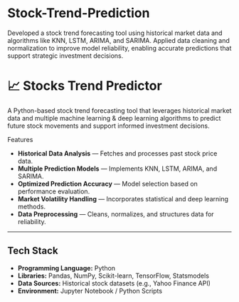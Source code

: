 # Stock-Trend-Prediction
Developed a stock trend forecasting tool using historical market data and algorithms like KNN, LSTM, ARIMA, and SARIMA. Applied data cleaning and normalization to improve model reliability, enabling accurate predictions that support strategic investment decisions.


# 📈 Stocks Trend Predictor

A Python-based stock trend forecasting tool that leverages historical market data and multiple machine learning & deep learning algorithms to predict future stock movements and support informed investment decisions.

Features

- **Historical Data Analysis** — Fetches and processes past stock price data.
- **Multiple Prediction Models** — Implements KNN, LSTM, ARIMA, and SARIMA.
- **Optimized Prediction Accuracy** — Model selection based on performance evaluation.
- **Market Volatility Handling** — Incorporates statistical and deep learning methods.
- **Data Preprocessing** — Cleans, normalizes, and structures data for reliability.

---

## Tech Stack

- **Programming Language:** Python  
- **Libraries:** Pandas, NumPy, Scikit-learn, TensorFlow, Statsmodels  
- **Data Sources:** Historical stock datasets (e.g., Yahoo Finance API)  
- **Environment:** Jupyter Notebook / Python Scripts

